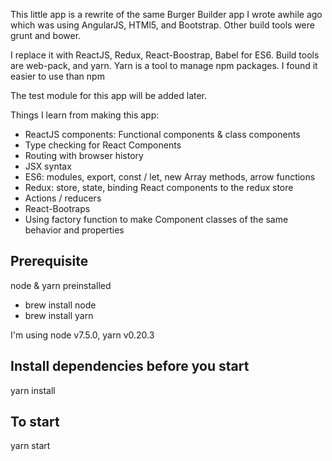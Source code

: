 This little app is a rewrite of the same Burger Builder app I wrote awhile ago which was using AngularJS, HTMl5, and Bootstrap. Other build tools were grunt and bower.

I replace it with ReactJS, Redux, React-Boostrap, Babel for ES6. Build tools are web-pack, and yarn. Yarn is a tool to manage npm packages. I found it easier to use than npm

The test module for this app will be added later.

Things I learn from making this app:
- ReactJS components: Functional components & class components
- Type checking for React Components
- Routing with browser history
- JSX syntax
- ES6: modules, export, const / let, new Array methods, arrow functions
- Redux: store, state, binding React components to the redux store
- Actions / reducers
- React-Bootraps
- Using factory function to make Component classes of the same behavior and properties

## Prerequisite
node & yarn preinstalled

- brew install node
- brew install yarn

I'm using node v7.5.0, yarn v0.20.3

## Install dependencies before you start
yarn install

## To start
yarn start
